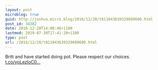 ```yaml
---
layout: post
microblog: true
guid: http://joshua.micro.blog/2016/12/20/t811043639329689600.html
post_id: 34382
date: 2016-12-20T14:00:46+1100
lastmod: 2019-07-30T17:41:20+1100
type: post
url: /2016/12/20/t811043639329689600.html
---
```

Britt and have started doing pot. Please respect our choices. [t.co/yoLezIoC0...](https://t.co/yoLezIoC0o)
